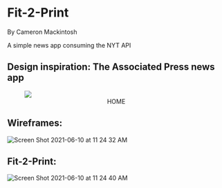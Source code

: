 # Fit-2-Print

By Cameron Mackintosh

A simple news app consuming the NYT API

## Design inspiration: The Associated Press news app

<figure>
  <img src="https://user-images.githubusercontent.com/72054706/121570231-ec575080-c9de-11eb-98a7-a5c01cf5e11a.png">
  <figcaption align="center">HOME</figcaption>
</figure>


## Wireframes:

![Screen Shot 2021-06-10 at 11 24 32 AM](https://user-images.githubusercontent.com/72054706/121569978-9edae380-c9de-11eb-9f94-d7daeb287dc8.png)


## Fit-2-Print:

![Screen Shot 2021-06-10 at 11 24 40 AM](https://user-images.githubusercontent.com/72054706/121570047-b6b26780-c9de-11eb-945b-620f31811e58.png)

